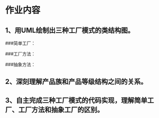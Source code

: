 # 作业内容

## 1、用UML绘制出三种工厂模式的类结构图。
###简单工厂：

###工厂方法：

###抽象方法：


## 2、深刻理解产品族和产品等级结构之间的关系。

## 3、自主完成三种工厂模式的代码实现，理解简单工厂、工厂方法和抽象工厂的区别。
